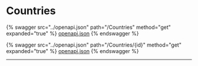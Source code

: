 # Countries

{% swagger src="../openapi.json" path="/Countries" method="get" expanded="true" %}
[openapi.json](../openapi.json)
{% endswagger %}

{% swagger src="../openapi.json" path="/Countries/{id}" method="get" expanded="true" %}
[openapi.json](../openapi.json)
{% endswagger %}

***
